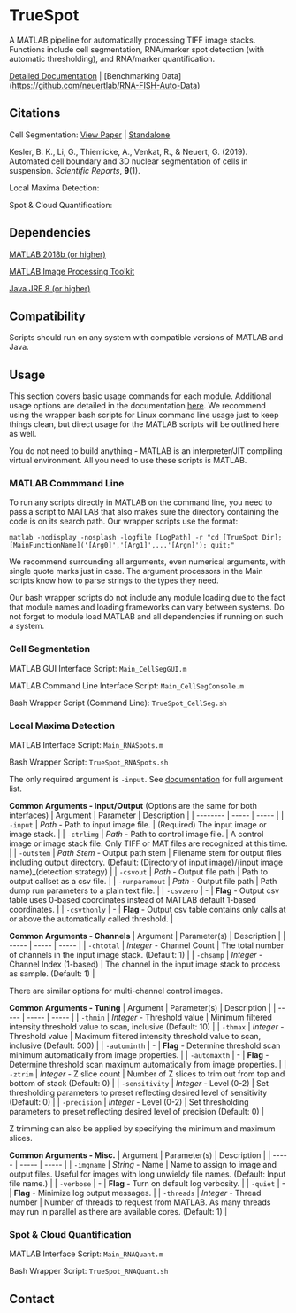 # TrueSpot
A MATLAB pipeline for automatically processing TIFF image stacks. Functions include cell segmentation, RNA/marker spot detection (with automatic thresholding), and RNA/marker quantification.

[Detailed Documentation](https://github.com/neuertlab/RNA-FISH-Auto/blob/main/doc/dochome.md) | [Benchmarking Data] (https://github.com/neuertlab/RNA-FISH-Auto-Data)

## Citations
Cell Segmentation: [View Paper](https://doi.org/10.1038/s41598-019-46689-5) | [Standalone](https://www.dropbox.com/sh/egb27tsgk6fpixf/AADaJ8DSjab_c0gU7N7ZF0Zba?dl=0)

Kesler, B. K., Li, G., Thiemicke, A., Venkat, R., & Neuert, G. (2019). Automated cell boundary and 3D nuclear segmentation of cells in suspension. *Scientific Reports*, **9**(1).

Local Maxima Detection:

Spot & Cloud Quantification:

## Dependencies
[MATLAB 2018b (or higher)](https://www.mathworks.com/products/get-matlab.html?s_tid=gn_getml)

[MATLAB Image Processing Toolkit](https://www.mathworks.com/solutions/image-video-processing.html)

[Java JRE 8 (or higher)](https://www.java.com/en/download/manual.jsp)

## Compatibility
Scripts should run on any system with compatible versions of MATLAB and Java.

## Usage
This section covers basic usage commands for each module. Additional usage options are detailed in the documentation [here](https://github.com/neuertlab/RNA-FISH-Auto/blob/main/doc/dochome.md). We recommend using the wrapper bash scripts for Linux command line usage just to keep things clean, but direct usage for the MATLAB scripts will be outlined here as well.

You do not need to build anything - MATLAB is an interpreter/JIT compiling virtual environment. All you need to use these scripts is MATLAB.

### MATLAB Commmand Line
To run any scripts directly in MATLAB on the command line, you need to pass a script to MATLAB that also makes sure the directory containing the code is on its search path. Our wrapper scripts use the format:

```
matlab -nodisplay -nosplash -logfile [LogPath] -r "cd [TrueSpot Dir]; [MainFunctionName]('[Arg0]','[Arg1]',...'[Argn]'); quit;"
```

We recommend surrounding all arguments, even numerical arguments, with single quote marks just in case. The argument processors in the Main scripts know how to parse strings to the types they need.

Our bash wrapper scripts do not include any module loading due to the fact that module names and loading frameworks can vary between systems. Do not forget to module load MATLAB and all dependencies if running on such a system.

### Cell Segmentation
MATLAB GUI Interface Script: `Main_CellSegGUI.m`

MATLAB Command Line Interface Script: `Main_CellSegConsole.m`

Bash Wrapper Script (Command Line): `TrueSpot_CellSeg.sh`

### Local Maxima Detection
MATLAB Interface Script: `Main_RNASpots.m`

Bash Wrapper Script: `TrueSpot_RNASpots.sh`

The only required argument is `-input`. See [documentation](https://github.com/neuertlab/RNA-FISH-Auto/blob/main/doc/pages/spots_allargs.md) for full argument list.

**Common Arguments - Input/Output** (Options are the same for both interfaces)
| Argument | Parameter | Description |
| -------- | ----- | ----- |
| `-input` | *Path* - Path to input image file. | (Required) The input image or image stack. |
| `-ctrlimg` | *Path* - Path to control image file.  | A control image or image stack file. Only TIFF or MAT files are recognized at this time. |
| `-outstem` | *Path Stem* - Output path stem | Filename stem for output files including output directory. (Default: (Directory of input image)/(input image name)_(detection strategy) |
| `-csvout` | *Path* - Output file path | Path to output callset as a csv file. |
| `-runparamout` | *Path* - Output file path | Path dump run parameters to a plain text file. |
| `-csvzero` | - | **Flag** - Output csv table uses 0-based coordinates instead of MATLAB default 1-based coordinates. |
| `-csvthonly` | - | **Flag** - Output csv table contains only calls at or above the automatically called threshold. |

**Common Arguments - Channels**
| Argument | Parameter(s) | Description |
| ----- | ----- | ----- |
| `-chtotal` | *Integer* - Channel Count  | The total number of channels in the input image stack. (Default: 1) |
| `-chsamp` | *Integer* - Channel Index (1-based) | The channel in the input image stack to process as sample. (Default: 1) |

There are similar options for multi-channel control images.

**Common Arguments - Tuning**
| Argument | Parameter(s) | Description |
| ----- | ----- | ----- |
| `-thmin` | *Integer* - Threshold value | Minimum filtered intensity threshold value to scan, inclusive (Default: 10) |
| `-thmax` | *Integer* - Threshold value | Maximum filtered intensity threshold value to scan, inclusive (Default: 500) |
| `-autominth` | - | **Flag** - Determine threshold scan minimum automatically from image properties. |
| `-automaxth` | - | **Flag** - Determine threshold scan maximum automatically from image properties. |
| `-ztrim` | *Integer* - Z slice count | Number of Z slices to trim out from top and bottom of stack (Default: 0) |
| `-sensitivity` | *Integer* - Level (0-2) | Set thresholding parameters to preset reflecting desired level of sensitivity (Default: 0) |
| `-precision` | *Integer* - Level (0-2) | Set thresholding parameters to preset reflecting desired level of precision (Default: 0) |

Z trimming can also be applied by specifying the minimum and maximum slices.

**Common Arguments - Misc.**
| Argument | Parameter(s) | Description |
| ----- | ----- | ----- |
| `-imgname` | *String* - Name | Name to assign to image and output files. Useful for images with long unwieldy file names. (Default: Input file name.) |
| `-verbose` | - | **Flag** - Turn on default log verbosity. |
| `-quiet` | - | **Flag** - Minimize log output messages. |
| `-threads` | *Integer* - Thread number | Number of threads to request from MATLAB. As many threads may run in parallel as there are available cores. (Default: 1) |

### Spot & Cloud Quantification
MATLAB Interface Script: `Main_RNAQuant.m`

Bash Wrapper Script: `TrueSpot_RNAQuant.sh`

## Contact
